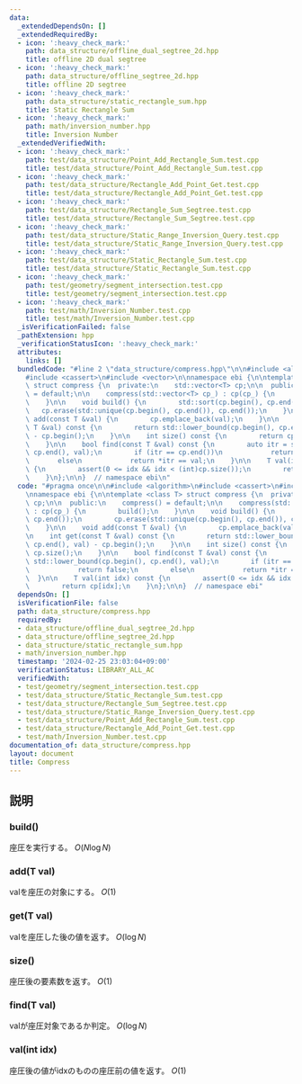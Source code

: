 ```yaml
---
data:
  _extendedDependsOn: []
  _extendedRequiredBy:
  - icon: ':heavy_check_mark:'
    path: data_structure/offline_dual_segtree_2d.hpp
    title: offline 2D dual segtree
  - icon: ':heavy_check_mark:'
    path: data_structure/offline_segtree_2d.hpp
    title: offline 2D segtree
  - icon: ':heavy_check_mark:'
    path: data_structure/static_rectangle_sum.hpp
    title: Static Rectangle Sum
  - icon: ':heavy_check_mark:'
    path: math/inversion_number.hpp
    title: Inversion Number
  _extendedVerifiedWith:
  - icon: ':heavy_check_mark:'
    path: test/data_structure/Point_Add_Rectangle_Sum.test.cpp
    title: test/data_structure/Point_Add_Rectangle_Sum.test.cpp
  - icon: ':heavy_check_mark:'
    path: test/data_structure/Rectangle_Add_Point_Get.test.cpp
    title: test/data_structure/Rectangle_Add_Point_Get.test.cpp
  - icon: ':heavy_check_mark:'
    path: test/data_structure/Rectangle_Sum_Segtree.test.cpp
    title: test/data_structure/Rectangle_Sum_Segtree.test.cpp
  - icon: ':heavy_check_mark:'
    path: test/data_structure/Static_Range_Inversion_Query.test.cpp
    title: test/data_structure/Static_Range_Inversion_Query.test.cpp
  - icon: ':heavy_check_mark:'
    path: test/data_structure/Static_Rectangle_Sum.test.cpp
    title: test/data_structure/Static_Rectangle_Sum.test.cpp
  - icon: ':heavy_check_mark:'
    path: test/geometry/segment_intersection.test.cpp
    title: test/geometry/segment_intersection.test.cpp
  - icon: ':heavy_check_mark:'
    path: test/math/Inversion_Number.test.cpp
    title: test/math/Inversion_Number.test.cpp
  _isVerificationFailed: false
  _pathExtension: hpp
  _verificationStatusIcon: ':heavy_check_mark:'
  attributes:
    links: []
  bundledCode: "#line 2 \"data_structure/compress.hpp\"\n\n#include <algorithm>\n\
    #include <cassert>\n#include <vector>\n\nnamespace ebi {\n\ntemplate <class T>\
    \ struct compress {\n  private:\n    std::vector<T> cp;\n\n  public:\n    compress()\
    \ = default;\n\n    compress(std::vector<T> cp_) : cp(cp_) {\n        build();\n\
    \    }\n\n    void build() {\n        std::sort(cp.begin(), cp.end());\n     \
    \   cp.erase(std::unique(cp.begin(), cp.end()), cp.end());\n    }\n\n    void\
    \ add(const T &val) {\n        cp.emplace_back(val);\n    }\n\n    int get(const\
    \ T &val) const {\n        return std::lower_bound(cp.begin(), cp.end(), val)\
    \ - cp.begin();\n    }\n\n    int size() const {\n        return cp.size();\n\
    \    }\n\n    bool find(const T &val) const {\n        auto itr = std::lower_bound(cp.begin(),\
    \ cp.end(), val);\n        if (itr == cp.end())\n            return false;\n \
    \       else\n            return *itr == val;\n    }\n\n    T val(int idx) const\
    \ {\n        assert(0 <= idx && idx < (int)cp.size());\n        return cp[idx];\n\
    \    }\n};\n\n}  // namespace ebi\n"
  code: "#pragma once\n\n#include <algorithm>\n#include <cassert>\n#include <vector>\n\
    \nnamespace ebi {\n\ntemplate <class T> struct compress {\n  private:\n    std::vector<T>\
    \ cp;\n\n  public:\n    compress() = default;\n\n    compress(std::vector<T> cp_)\
    \ : cp(cp_) {\n        build();\n    }\n\n    void build() {\n        std::sort(cp.begin(),\
    \ cp.end());\n        cp.erase(std::unique(cp.begin(), cp.end()), cp.end());\n\
    \    }\n\n    void add(const T &val) {\n        cp.emplace_back(val);\n    }\n\
    \n    int get(const T &val) const {\n        return std::lower_bound(cp.begin(),\
    \ cp.end(), val) - cp.begin();\n    }\n\n    int size() const {\n        return\
    \ cp.size();\n    }\n\n    bool find(const T &val) const {\n        auto itr =\
    \ std::lower_bound(cp.begin(), cp.end(), val);\n        if (itr == cp.end())\n\
    \            return false;\n        else\n            return *itr == val;\n  \
    \  }\n\n    T val(int idx) const {\n        assert(0 <= idx && idx < (int)cp.size());\n\
    \        return cp[idx];\n    }\n};\n\n}  // namespace ebi"
  dependsOn: []
  isVerificationFile: false
  path: data_structure/compress.hpp
  requiredBy:
  - data_structure/offline_dual_segtree_2d.hpp
  - data_structure/offline_segtree_2d.hpp
  - data_structure/static_rectangle_sum.hpp
  - math/inversion_number.hpp
  timestamp: '2024-02-25 23:03:04+09:00'
  verificationStatus: LIBRARY_ALL_AC
  verifiedWith:
  - test/geometry/segment_intersection.test.cpp
  - test/data_structure/Static_Rectangle_Sum.test.cpp
  - test/data_structure/Rectangle_Sum_Segtree.test.cpp
  - test/data_structure/Static_Range_Inversion_Query.test.cpp
  - test/data_structure/Point_Add_Rectangle_Sum.test.cpp
  - test/data_structure/Rectangle_Add_Point_Get.test.cpp
  - test/math/Inversion_Number.test.cpp
documentation_of: data_structure/compress.hpp
layout: document
title: Compress
---
```


## 説明

### build()

座圧を実行する。 $O(N\log N)$

### add(T val)

valを座圧の対象にする。 $O(1)$

### get(T val)

valを座圧した後の値を返す。 $O(\log N)$

### size()

座圧後の要素数を返す。 $O(1)$

### find(T val)

valが座圧対象であるか判定。 $O(\log N)$

### val(int idx)

座圧後の値がidxのものの座圧前の値を返す。 $O(1)$